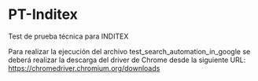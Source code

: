 # PT-Inditex
Test de prueba técnica para INDITEX

Para realizar la ejecución del archivo test_search_automation_in_google se deberá realizar la descarga del driver de Chrome
desde la siguiente URL: https://chromedriver.chromium.org/downloads
